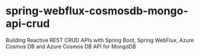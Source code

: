 # spring-webflux-cosmosdb-mongo-api-crud
Building Reactive REST CRUD APIs with Spring Boot, Spring WebFlux, Azure Cosmos DB and Azure Cosmos DB API for MongoDB
